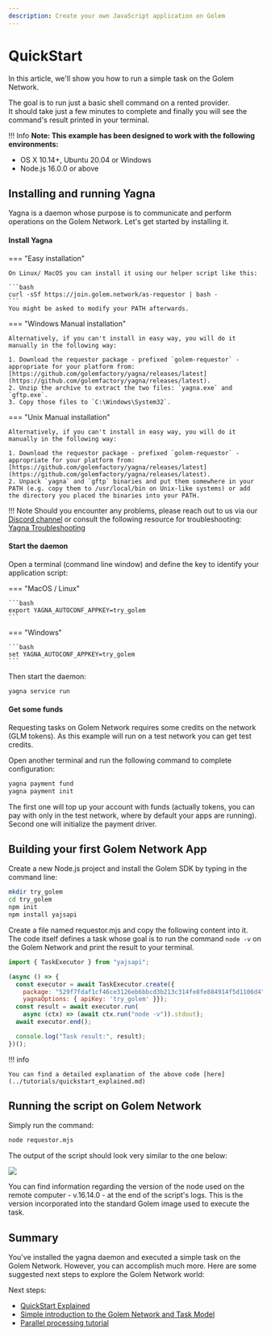 ```yaml
---
description: Create your own JavaScript application on Golem
---
```


# QuickStart

In this article, we'll show you how to run a simple task on the Golem Network. 

The goal is to run just a basic shell command on a rented provider.  
It should take just a few minutes to complete and finally you will see the command's result printed in your terminal. 


!!! Info
	**Note: This example has been designed to work with the following environments:**

* OS X 10.14+, Ubuntu 20.04 or Windows
* Node.js 16.0.0 or above
    

## Installing and running Yagna 

Yagna is a daemon whose purpose is to communicate and perform operations on the Golem Network. Let's get started by installing it.

#### Install Yagna

=== "Easy installation"
    
    On Linux/ MacOS you can install it using our helper script like this:
    
    ```bash
    curl -sSf https://join.golem.network/as-requestor | bash -
    ```
    You might be asked to modify your PATH afterwards.

=== "Windows Manual installation"

    Alternatively, if you can't install in easy way, you will do it manually in the following way:
    
    1. Download the requestor package - prefixed `golem-requestor` - appropriate for your platform from: [https://github.com/golemfactory/yagna/releases/latest](https://github.com/golemfactory/yagna/releases/latest).
    2. Unzip the archive to extract the two files: `yagna.exe` and `gftp.exe`.
    3. Copy those files to `C:\Windows\System32`.

=== "Unix Manual installation"

    Alternatively, if you can't install in easy way, you will do it manually in the following way:
    
    1. Download the requestor package - prefixed `golem-requestor` - appropriate for your platform from: [https://github.com/golemfactory/yagna/releases/latest](https://github.com/golemfactory/yagna/releases/latest).
    2. Unpack `yagna` and `gftp` binaries and put them somewhere in your PATH (e.g. copy them to /usr/local/bin on Unix-like systems) or add the directory you placed the binaries into your PATH.
   


!!! Note
    Should you encounter any problems, please reach out to us via our [Discord channel](https://chat.golem.network/) or consult the following resource for troubleshooting: [Yagna Troubleshooting](missinglink_yagna_troubleshooting.md)

#### Start the daemon

Open a terminal (command line window) and  define the key to identify your application script:

=== "MacOS / Linux"

   
    ```bash
    export YAGNA_AUTOCONF_APPKEY=try_golem
    ```

=== "Windows"

    
    ```bash
    set YAGNA_AUTOCONF_APPKEY=try_golem
    ```

Then start the daemon:

```bash
yagna service run
```




#### Get some funds

Requesting tasks on Golem Network requires some credits on the network (GLM tokens). 
As this example will run on a test network you can get test credits.

Open another terminal and run the following command to complete configuration:

```bash
yagna payment fund
yagna payment init
```
The first one will top up your account with funds (actually tokens, you can pay with only in the test network, where by default your apps are running). 
Second one will initialize the payment driver.



## Building your first Golem Network App 


Create a new Node.js project and install the Golem SDK by typing in the command line:

```bash
mkdir try_golem
cd try_golem
npm init
npm install yajsapi
```

Create a file named requestor.mjs and copy the following content into it. The code itself defines a task whose goal is to run the command `node -v` on the Golem Network and print the result to your terminal.

```js
import { TaskExecutor } from "yajsapi";

(async () => {
  const executor = await TaskExecutor.create({
	package: "529f7fdaf1cf46ce3126eb6bbcd3b213c314fe8fe884914f5d1106d4",	
	yagnaOptions: { apiKey: 'try_golem' }});
  const result = await executor.run(
	async (ctx) => (await ctx.run("node -v")).stdout);
  await executor.end();

  console.log("Task result:", result);
})();
```

!!! info

    You can find a detailed explanation of the above code [here](../tutorials/quickstart_explained.md)


## Running the script on Golem Network

Simply run the command:

```bash
node requestor.mjs
```

The output of the script should look very similar to the one below:

![](/assets/js-tutorial-05.gif)

You can find information regarding the version of the node used on the remote computer - v.16.14.0 - at the end of the script's logs. This is the version incorporated into the standard Golem image used to execute the task.

## Summary

You've installed the yagna daemon and executed a simple task on the Golem Network.
However, you can accomplish much more. Here are some suggested next steps to explore the Golem Network world:

Next steps:

* [QuickStart Explained](../tutorials/quickstart_explained.md)
* [Simple introduction to the Golem Network and Task Model](../guides/task-model.md)
* [Parallel processing tutorial](../tutorials/parallel_processing.md)


